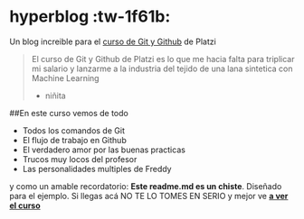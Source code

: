 # hyperblog :tw-1f61b: 
Un blog increible para el [curso de Git y Github](https://github.com/thekeneth0212/hyperblog) de Platzi
>El curso de Git y Github de Platzi es lo que me hacia falta para triplicar mi salario y lanzarme a la industria del tejido de una lana sintetica con Machine Learning 
> - niñita

##En este curso vemos de todo 
* Todos los comandos de Git
* El flujo de trabajo en Github
* El verdadero amor por las buenas practicas
* Trucos muy locos del profesor
* Las personalidades multiples de Freddy

y como un amable recordatorio: **Este readme.md es un chiste**. Diseñado para el ejemplo. Si llegas acá NO TE LO TOMES EN SERIO y mejor ve [**a ver el curso**]("https://github.com/thekeneth0212/hyperblog")
